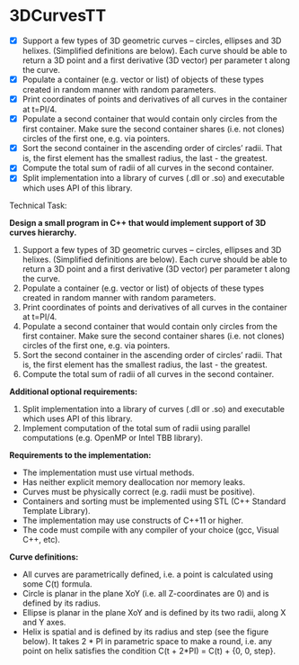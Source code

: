 # 3DCurvesTT
- [x] Support a few types of 3D geometric curves – circles, ellipses and 3D helixes. (Simplified definitions are below). Each curve should be able to return a 3D point and a first derivative (3D vector) per parameter t along the curve.
- [x] Populate a container (e.g. vector or list) of objects of these types created in random manner with random parameters.
- [x] Print coordinates of points and derivatives of all curves in the container at t=PI/4.
- [x] Populate a second container that would contain only circles from the first container. Make sure the second container shares (i.e. not clones) circles of the first one, e.g. via pointers.
- [x] Sort the second container in the ascending order of circles’ radii. That is, the first element has the smallest radius, the last - the greatest.
- [x] Compute the total sum of radii of all curves in the second container.
- [x] Split implementation into a library of curves (.dll or .so) and executable which uses API of this library.

Technical Task:

**Design a small program in C++ that would implement support of 3D curves hierarchy.**
1. Support a few types of 3D geometric curves – circles, ellipses and 3D helixes. (Simplified definitions are below). Each curve should be able to return a 3D point and a first derivative (3D vector) per parameter t along the curve.
2. Populate a container (e.g. vector or list) of objects of these types created in random manner with random parameters.
3. Print coordinates of points and derivatives of all curves in the container at t=PI/4.
4. Populate a second container that would contain only circles from the first container. Make sure the second container shares (i.e. not clones) circles of the first one, e.g. via pointers.
5. Sort the second container in the ascending order of circles’ radii. That is, the first element has the smallest radius, the last - the greatest.
6. Compute the total sum of radii of all curves in the second container.

**Additional optional requirements:**
1. Split implementation into a library of curves (.dll or .so) and executable which uses API of this library.
2. Implement computation of the total sum of radii using parallel computations (e.g. OpenMP or Intel TBB library).

**Requirements to the implementation:**
+ The implementation must use virtual methods.
+ Has neither explicit memory deallocation nor memory leaks.
+ Curves must be physically correct (e.g. radii must be positive).
+ Containers and sorting must be implemented using STL (C++ Standard Template Library).
+ The implementation may use constructs of C++11 or higher.
+ The code must compile with any compiler of your choice (gcc, Visual C++, etc).

**Curve definitions:**
- All curves are parametrically defined, i.e. a point is calculated using some C(t) formula.
- Circle is planar in the plane XoY (i.e. all Z-coordinates are 0) and is defined by its radius.
- Ellipse is planar in the plane XoY and is defined by its two radii, along X and Y axes.
- Helix is spatial and is defined by its radius and step (see the figure below). It takes 2 * PI in parametric space to make a round, i.e. any point on helix satisfies the condition C(t + 2*PI) = C(t) + {0, 0, step}.
